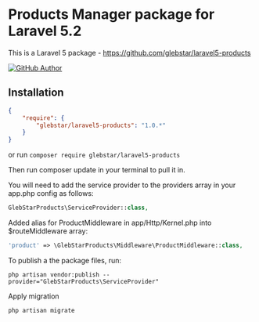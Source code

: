 # Products Manager package for Laravel 5.2

This is a Laravel 5 package - https://github.com/glebstar/laravel5-products

[![GitHub Author](https://img.shields.io/badge/author-@glebstar-lightgrey.svg?style=flat-square)](https://github.com/glebstar)

## Installation

```json
{
    "require": {
        "glebstar/laravel5-products": "1.0.*"
    }
}
```

or run `composer require glebstar/laravel5-products`

Then run composer update in your terminal to pull it in.

You will need to add the service provider to the providers array in your app.php config as follows:
```php
GlebStarProducts\ServiceProvider::class,
```

Added alias for ProductMiddleware in app/Http/Kernel.php into $routeMiddleware array:
```php
'product' => \GlebStarProducts\Middleware\ProductMiddleware::class,
```

To publish a the package files, run:

```shell
php artisan vendor:publish --provider="GlebStarProducts\ServiceProvider"
```

Apply migration

```shell
php artisan migrate
```